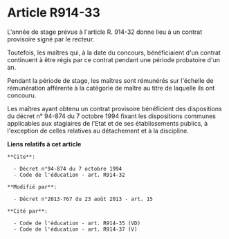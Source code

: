 # Article R914-33

L'année de stage prévue à l'article R. 914-32 donne lieu à un contrat provisoire signé par le recteur. 

Toutefois, les maîtres qui, à la date du concours, bénéficiaient d'un contrat continuent à être régis par ce contrat pendant
une période probatoire d'un an. 

Pendant la période de stage, les maîtres sont rémunérés sur l'échelle de rémunération afférente à la catégorie de maître au
titre de laquelle ils ont concouru.  

Les maîtres ayant obtenu un contrat provisoire bénéficient des dispositions du décret n° 94-874 du 7 octobre 1994 fixant les
dispositions communes applicables aux stagiaires de l'Etat et de ses établissements publics, à l'exception de celles
relatives au détachement et à la discipline.

**Liens relatifs à cet article**

	**Cite**:

	  - Décret n°94-874 du 7 octobre 1994
	  - Code de l'éducation - art. R914-32

	**Modifié par**:

	  - Décret n°2013-767 du 23 août 2013 - art. 15

	**Cité par**:

	  - Code de l'éducation - art. R914-35 (VD)
	  - Code de l'éducation - art. R914-37 (V)
